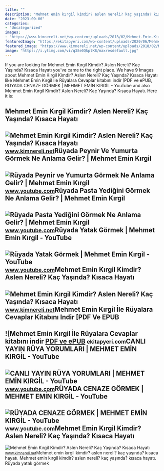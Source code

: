 ```yaml
---
title: ""
description: "Mehmet emin kırgil kimdir? aslen nereli? kaç yaşında? kısaca hayatı"
date: "2023-09-06"
categories:
- "Uncategorized"
images:
- "https://www.kimnereli.net/wp-content/uploads/2018/02/Mehmet-Emin-Kirgil.jpg"
featuredImage: "https://ekitapyeri.com/wp-content/uploads/2020/06/Mehmet-Emin-Kirgil-Ile-Ruyalara-Cevaplar-kitabini-indir-PDF-ve.jpeg"
featured_image: "https://www.kimnereli.net/wp-content/uploads/2018/02/Mehmet-Emin-Kirgil3.jpg"
image: "https://i.ytimg.com/vi/q38e0QkplK8/maxresdefault.jpg"
---
```


If you are looking for Mehmet Emin Kırgil Kimdir? Aslen Nereli? Kaç Yaşında? Kısaca Hayatı you've came to the right place. We have 9 Images about Mehmet Emin Kırgil Kimdir? Aslen Nereli? Kaç Yaşında? Kısaca Hayatı like Mehmet Emin Kırgil İle Rüyalara Cevaplar kitabını indir \[PDF ve ePUB, RÜYADA CENAZE GÖRMEK | MEHMET EMİN KIRGİL - YouTube and also Mehmet Emin Kırgil Kimdir? Aslen Nereli? Kaç Yaşında? Kısaca Hayatı. Here it is:

Mehmet Emin Kırgil Kimdir? Aslen Nereli? Kaç Yaşında? Kısaca Hayatı
-------------------------------------------------------------------

 ![Mehmet Emin Kırgil Kimdir? Aslen Nereli? Kaç Yaşında? Kısaca Hayatı](https://www.kimnereli.net/wp-content/uploads/2018/02/Mehmet-Emin-Kirgil3.jpg) <small>www.kimnereli.net</small>Rüyada Peynir Ve Yumurta Görmek Ne Anlama Gelir? | Mehmet Emin Kırgil
---------------------------------------------------------------------

 ![Rüyada Peynir ve Yumurta Görmek Ne Anlama Gelir? | Mehmet Emin Kırgil](https://i.ytimg.com/vi/q38e0QkplK8/maxresdefault.jpg) <small>www.youtube.com</small>Rüyada Pasta Yediğini Görmek Ne Anlama Gelir? | Mehmet Emin Kırgil
------------------------------------------------------------------

 ![Rüyada Pasta Yediğini Görmek Ne Anlama Gelir? | Mehmet Emin Kırgil](https://i.ytimg.com/vi/AZYrLeN9Vxg/maxresdefault.jpg) <small>www.youtube.com</small>Rüyada Yatak Görmek | Mehmet Emin Kırgil - YouTube
--------------------------------------------------

 ![Rüyada Yatak Görmek | Mehmet Emin Kırgil - YouTube](https://i.ytimg.com/vi/2L1Wj1ard4g/maxresdefault.jpg) <small>www.youtube.com</small>Mehmet Emin Kırgil Kimdir? Aslen Nereli? Kaç Yaşında? Kısaca Hayatı
-------------------------------------------------------------------

 ![Mehmet Emin Kırgil Kimdir? Aslen Nereli? Kaç Yaşında? Kısaca Hayatı](https://www.kimnereli.net/wp-content/uploads/2018/02/Mehmet-Emin-Kirgil.jpg) <small>www.kimnereli.net</small>Mehmet Emin Kırgil İle Rüyalara Cevaplar Kitabını Indir \[PDF Ve EPUB
---------------------------------------------------------------------

 ![Mehmet Emin Kırgil İle Rüyalara Cevaplar kitabını indir [PDF ve ePUB](https://ekitapyeri.com/wp-content/uploads/2020/06/Mehmet-Emin-Kirgil-Ile-Ruyalara-Cevaplar-kitabini-indir-PDF-ve.jpeg) <small>ekitapyeri.com</small>CANLI YAYIN RÜYA YORUMLARI | MEHMET EMİN KIRGİL - YouTube
---------------------------------------------------------

 ![CANLI YAYIN RÜYA YORUMLARI | MEHMET EMİN KIRGİL - YouTube](https://i.ytimg.com/vi/iNDdZmynf7M/maxresdefault.jpg) <small>www.youtube.com</small>RÜYADA CENAZE GÖRMEK | MEHMET EMİN KIRGİL - YouTube
---------------------------------------------------

 ![RÜYADA CENAZE GÖRMEK | MEHMET EMİN KIRGİL - YouTube](https://i.ytimg.com/vi/9LU-di7-0G4/maxresdefault.jpg) <small>www.youtube.com</small>Mehmet Emin Kırgil Kimdir? Aslen Nereli? Kaç Yaşında? Kısaca Hayatı
-------------------------------------------------------------------

 ![Mehmet Emin Kırgil Kimdir? Aslen Nereli? Kaç Yaşında? Kısaca Hayatı](https://www.kimnereli.net/wp-content/uploads/2018/02/Mehmet-Emin-Kirgil2.jpg) <small>www.kimnereli.net</small>Mehmet emin kırgil kimdir? aslen nereli? kaç yaşında? kısaca hayatı. Mehmet emin kırgil kimdir? aslen nereli? kaç yaşında? kısaca hayatı. Rüyada yatak görmek
